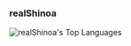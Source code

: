 ### realShinoa
![realShinoa's Top Languages](https://github-readme-stats.vercel.app/api/top-langs/?username=realShinoa&theme=dark&show_icons=true&hide_border=false&layout=compact)
